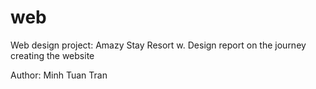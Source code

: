 # web

Web design project: Amazy Stay Resort w. Design report on the journey creating the website

Author: Minh Tuan Tran
